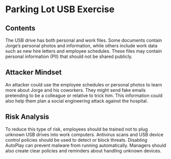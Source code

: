 # Parking Lot USB Exercise

## Contents
The USB drive has both personal and work files. Some documents contain Jorge’s personal photos and information, while others include work data such as new hire letters and employee schedules. These files may contain personal information (PII) that should not be shared publicly.

## Attacker Mindset
An attacker could use the employee schedules or personal photos to learn more about Jorge and his coworkers. They might send fake emails pretending to be a colleague or relative to trick him. This information could also help them plan a social engineering attack against the hospital.

## Risk Analysis
To reduce this type of risk, employees should be trained not to plug unknown USB drives into work computers. Antivirus scans and USB device control policies should be used to detect or block threats. Disabling AutoPlay can prevent malware from running automatically. Managers should also create clear policies and reminders about handling unknown devices.
